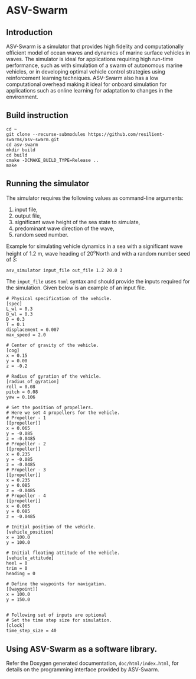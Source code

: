 # ASV-Swarm

## Introduction
ASV-Swarm is a simulator that provides high fidelity and computationally
efficient model of ocean waves and dynamics of marine surface vehicles in waves.
The simulator is ideal for applications requiring high run-time performance,
such as with simulation of a swarm of autonomous marine vehicles, or in
developing optimal vehicle control strategies using reinforcement learning
techniques. ASV-Swarm also has a low computational overhead making it ideal for
onboard simulation for applications such as online learning for adaptation to
changes in the environment. 

## Build instruction
``` 
cd ~
git clone --recurse-submodules https://github.com/resilient-swarms/asv-swarm.git
cd asv-swarm
mkdir build
cd build
cmake -DCMAKE_BUILD_TYPE=Release ..
make 
```

## Running the simulator
The simulator requires the following values as command-line arguments:
1. input file, 
2. output file,
3. significant wave height of the sea state to simulate, 
4. predominant wave direction of the wave,
5. random seed number.

Example for simulating vehicle dynamics in a sea with a significant wave height of 1.2 m, wave heading of 20<sup>o</sup>North and with a random number seed of 3:
```
asv_simulator input_file out_file 1.2 20.0 3
```

The `input_file` uses `toml` syntax and should provide the inputs required for the simulation. Given below is an example of an input file. 
```
# Physical specification of the vehicle. 
[spec]
L_wl = 0.3
B_wl = 0.3
D = 0.3
T = 0.1
displacement = 0.007
max_speed = 2.0

# Center of gravity of the vehicle.
[cog]
x = 0.15
y = 0.00
z = -0.2

# Radius of gyration of the vehicle.
[radius_of_gyration]
roll = 0.08
pitch = 0.08
yaw = 0.106

# Set the position of propellers. 
# Here we set 4 propellers for the vehicle.
# Propeller - 1 
[[propeller]]
x = 0.065
y = -0.085
z = -0.0485
# Propeller - 2
[[propeller]]
x = 0.235
y = -0.085
z = -0.0485
# Propeller - 3
[[propeller]]
x = 0.235
y = 0.085
z = -0.0485
# Propeller - 4
[[propeller]]
x = 0.065
y = 0.085
z = -0.0485

# Initial position of the vehicle.
[vehicle_position]
x = 100.0
y = 100.0

# Initial floating attitude of the vehicle. 
[vehicle_attitude]
heel = 0
trim = 0
heading = 0

# Define the waypoints for navigation. 
[[waypoint]]
x = 100.0
y = 150.0


# Following set of inputs are optional
# Set the time step size for simulation.
[clock]
time_step_size = 40
```

## Using ASV-Swarm as a software library. 

Refer the Doxygen generated documentation, `doc/html/index.html`, for details on 
the programming interface provided by ASV-Swarm.
